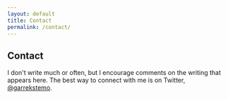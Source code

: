 ```yaml
---
layout: default
title: Contact
permalink: /contact/
---
```


## Contact

I don't write much or often, but I encourage comments on the writing
that appears here.
The best way to connect with me is on Twitter, 
[@garrekstemo](https://twitter.com/garrekstemo).
